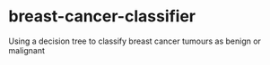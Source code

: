 # breast-cancer-classifier
Using a decision tree to classify breast cancer tumours as benign or malignant
